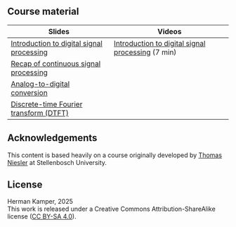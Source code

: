 ## Course material

| Slides | Videos |
|---|---|
| [Introduction to digital signal processing](slides/intro_dsp_slide.pdf) | [Introduction to digital signal processing](https://www.youtube.com/watch?v=h9V4NM9Znb4&list=PLmZlBIcArwhMrUZ_njMmlO_T8gAWHihNS) (7 min) |
| [Recap of continuous signal processing](slides/recap_continuous_slide.pdf) |  |
| [Analog-to-digital conversion](slides/quantisation_sampling_slide.pdf) |  |
| [Discrete-time Fourier transform (DTFT)](slides/dtft_slide.pdf) |  |


## Acknowledgements

This content is based heavily on a course originally developed by
[Thomas Niesler](https://dsp.sun.ac.za/~trn/) at Stellenbosch University.


## License

Herman Kamper, 2025  
This work is released under a Creative Commons Attribution-ShareAlike
license ([CC BY-SA 4.0](http://creativecommons.org/licenses/by-sa/4.0/)).
